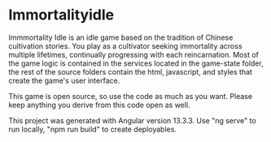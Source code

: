# Immortalityidle

Immmortality Idle is an idle game based on the tradition of Chinese cultivation stories. You play as a cultivator seeking immortality across multiple lifetimes, continually progressing with each reincarnation. Most of the game logic is contained in the services located in the game-state folder, the rest of the source folders contain the html, javascript, and styles that create the game's user interface.

This game is open source, so use the code as much as you want. Please keep anything you derive from this code open as well.

This project was generated with Angular version 13.3.3. Use "ng serve" to run locally, "npm run build" to create deployables.
